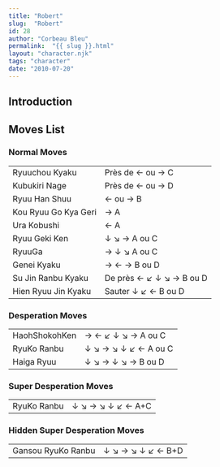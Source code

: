 ```yaml
---
title: "Robert"
slug:  "Robert"
id: 28
author: "Corbeau Bleu"
permalink:  "{{ slug }}.html"
layout: "character.njk"
tags: "character"
date: "2010-07-20"
---
```


## Introduction

## Moves List

### Normal Moves

|                      |                          |
|----------------------|--------------------------|
| Ryuuchou Kyaku       | Près de ← ou → C         |
| Kubukiri Nage        | Près de ← ou → D         |
| Ryuu Han Shuu        | ← ou → B                 |
| Kou Ryuu Go Kya Geri | → A                      |
| Ura Kobushi          | ← A                      |
| Ryuu Geki Ken        | ↓ ↘ → A ou C             |
| RyuuGa               | → ↓ ↘ A ou C             |
| Genei Kyaku          | → ← → B ou D             |
| Su Jin Ranbu Kyaku   | De près ← ↙ ↓ ↘ → B ou D |
| Hien Ryuu Jin Kyaku  | Sauter ↓ ↙ ← B ou D      |

### Desperation Moves

|               |                      |
|---------------|----------------------|
| HaohShokohKen | → ← ↙ ↓ ↘ → A ou C   |
| RyuKo Ranbu   | ↓ ↘ → ↘ ↓ ↙ ← A ou C |
| Haiga Ryuu    | ↓ ↘ → ↓ ↘ → B ou D   |

### Super Desperation Moves

|             |                   |
|-------------|-------------------|
| RyuKo Ranbu | ↓ ↘ → ↘ ↓ ↙ ← A+C |

### Hidden Super Desperation Moves

|                    |                   |
|--------------------|-------------------|
| Gansou RyuKo Ranbu | ↓ ↘ → ↘ ↓ ↙ ← B+D |
